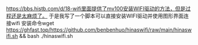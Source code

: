 https://bbs.histb.com/d/18-wifi里面提供了mv100安装WIFI驱动的方法，但是过程还是太麻烦了。
于是我写了一个脚本可以直接安装WIFI驱动并使用图形界面连接wifi
安装命令wget https://ghfast.top/https://github.com/benbenhuo/hinaswifi/raw/main/hinaswifi.sh && bash ./hinaswifi.sh
